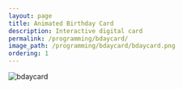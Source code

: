 ```yaml
---
layout: page
title: Animated Birthday Card
description: Interactive digital card
permalink: /programming/bdaycard/
image_path: /programming/bdaycard/bdaycard.png
ordering: 1
---
```

![bdaycard]({{site.url}}/programming/bdaycard/bdaycard.png)
